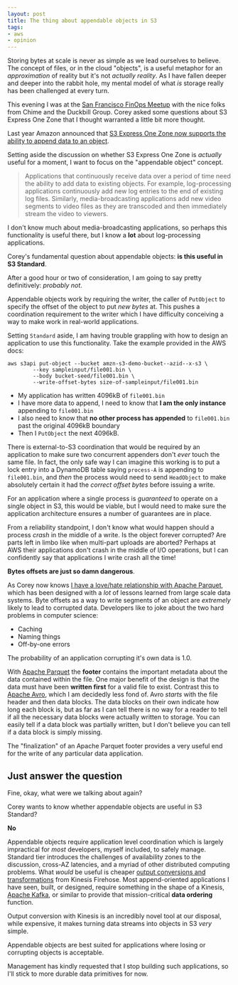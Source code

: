 ```yaml
---
layout: post
title: The thing about appendable objects in S3
tags:
- aws
- opinion
---
```



Storing bytes at scale is never as simple as we lead ourselves to believe. The
concept of files, or in the cloud "objects", is a useful metaphor for an
_approximation_ of reality but it's not _actually reality_. As I have fallen
deeper and deeper into the rabbit hole, my mental model of what _is_ storage
really has been challenged at every turn.

This evening I was at the [San Francisco FinOps
Meetup](https://www.duckbillgroup.com/san-francisco-finops-meetup/) with the
nice folks from Chime and the Duckbill Group. Corey asked some questions about
S3 Express One Zone that I thought warranted a little bit more thought.

Last year Amazon announced that [S3 Express One Zone now supports the ability
to append data to an
object](https://aws.amazon.com/about-aws/whats-new/2024/11/amazon-s3-express-one-zone-append-data-object/).

Setting aside the discussion on whether S3 Express One Zone is _actually_ useful for a
moment, I want to focus on the "appendable object" concept.

> Applications that continuously receive data over a period of time need the
> ability to add data to existing objects. For example, log-processing
> applications continuously add new log entries to the end of existing log
> files. Similarly, media-broadcasting applications add new video segments to
> video files as they are transcoded and then immediately stream the video to
> viewers.

I don't know much about media-broadcasting applications, so perhaps this
functionality is useful there, but I know a **lot** about log-processing
applications.

Corey's fundamental question about appendable objects: **is this useful in S3 Standard**.

After a good hour or two of consideration, I am going to say pretty
definitively: _probably not_.


Appendable objects work by requiring the writer, the caller of `PutObject` to
specify the offset of the object to put _new bytes_ at. This pushes a
coordination requirement to the writer which I have difficulty conceiving a way
to make work in real-world applications.

Setting `Standard` aside, I am having trouble grappling with how to design an application to use this functionality. Take the example provided in the AWS docs:

```
aws s3api put-object --bucket amzn-s3-demo-bucket--azid--x-s3 \
        --key sampleinput/file001.bin \
        --body bucket-seed/file001.bin \
        --write-offset-bytes size-of-sampleinput/file001.bin
```


* My application has written 4096kB of `file001.bin`
* I have more data to append, I need to know that **I am the only instance** appending to `file001.bin`
* I also need to know that **no other process has appended** to `file001.bin` past the original 4096kB boundary
* Then I `PutObject` the next 4096kB.

There is external-to-S3 coordination that would be required by an application
to make sure two concurrent appenders don't _ever_ touch the same file. In
fact, the only safe way I can imagine this working is to put a lock entry into
a DynamoDB table saying `process-A` is appending to `file001.bin`, and _then_
the process would need to send `HeadObject` to make absolutely certain it had
the _correct offset bytes_ before issuing a write.

For an application where a single process is _guaranteed_ to operate on a single object in S3, this would be viable, but I would need to make sure the application architecture ensures a number of guarantees are in place.

From a reliability standpoint, I don't know what would happen should a process
_crash_ in the middle of a write. Is the object forever corrupted? Are parts
left in limbo like when multi-part uploads are aborted? Perhaps at AWS their
applications don't crash in  the middle of I/O operations, but I can
confidently say that applications I write crash all the time!

**Bytes offsets are just so damn dangerous**.

As Corey now knows [I have a love/hate relationship with Apache
Parquet](/2025/07/16/no-way-parquet.html), which has been designed with a _lot_
of lessons learned from large scale data systems. Byte offsets as a way to write segments of an object are _extremely_ likely to lead to corrupted data. Developers like to joke about the two hard problems in computer science:

* Caching
* Naming things
* Off-by-one errors

The probability of an application corrupting it's own data is 1.0.

With [Apache Parquet](https://parquet.apache.org) the **footer** contains the
important metadata about the data contained within the file. One major benefit
of the design is that the data must have been **written first** for a valid
file to exist. Contrast this to [Apache Avro](https://avro.apache.org), which I
am decidedly less fond of. Avro _starts_ with the file header and then data
blocks. The data blocks on their own indicate how long each block is, but as
far as I can tell there is no way for a reader to tell if all the necessary
data blocks were actually written to storage. You can easily tell if a data
block was partially written, but I don't believe you can tell if a data block
is simply missing.

The "finalization" of an Apache Parquet footer provides a very useful end for
the write of any particular data application.

## Just answer the question

Fine, okay, what were we talking about again?

Corey wants to know whether appendable objects are useful in S3 Standard?

**No**

Appendable objects require application level coordination which is largely
impractical for _most_ developers, myself included, to safely manage. Standard
tier introduces the challenges of availability zones to the discussion,
cross-AZ latencies, and a myriad of other distributed computing problems. What
_would_ be useful is cheaper [output conversions and
transformations](https://docs.aws.amazon.com/firehose/latest/dev/create-transform.html)
from Kinesis Firehose. Most append-oriented applications I have seen, built, or
designed, require something in the shape of a Kinesis, [Apache
Kafka](https://kafka.apache.org), or similar to provide that mission-critical
**data ordering** function.

Output conversion with Kinesis is an incredibly novel tool at our disposal,
while expensive, it makes turning data streams into objects in S3 _very_
simple.

Appendable objects are best suited for applications where losing or
corrupting objects is acceptable.

Management has kindly requested that I stop building such applications, so I'll
stick to more durable data primitives for now.
